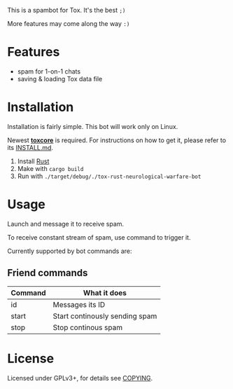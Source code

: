 This is a spambot for Tox. It's the best `;)`

More features may come along the way `:)`

# Features

* spam for 1-on-1 chats
* saving & loading Tox data file


# Installation
Installation is fairly simple. This bot will work only on Linux.

Newest [**toxcore**](https://github.com/irungentoo/toxcore) is required. For instructions on how to get it, please refer to its [INSTALL.md](https://github.com/irungentoo/toxcore/blob/master/INSTALL.md).

1. Install [Rust](http://www.rust-lang.org/)
2. Make with `cargo build`
3. Run with `./target/debug/./tox-rust-neurological-warfare-bot`

# Usage

Launch and message it to receive spam.

To receive constant stream of spam, use command to trigger it.


Currently supported by bot commands are:

## Friend commands

| Command | What it does |
|---------|--------------|
| id | Messages its ID |
| start | Start continously sending spam |
| stop | Stop continous spam |



# License

Licensed under GPLv3+, for details see [COPYING](/COPYING).